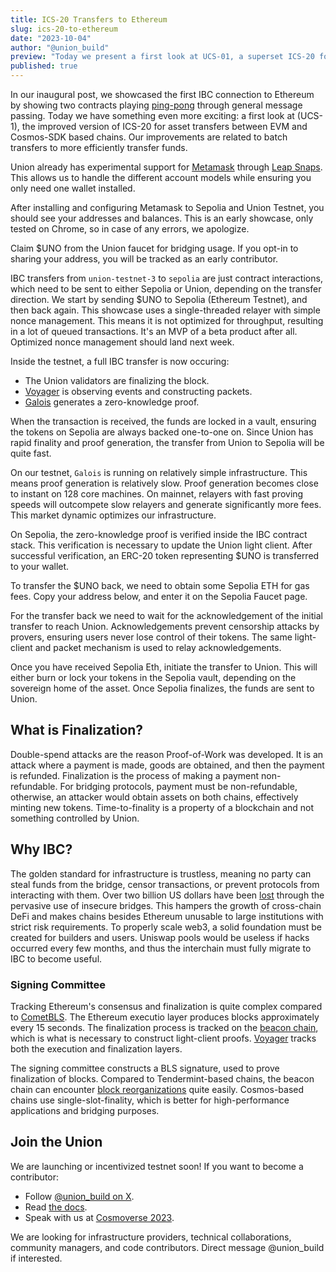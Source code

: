 ```yaml
---
title: ICS-20 Transfers to Ethereum
slug: ics-20-to-ethereum
date: "2023-10-04"
author: "@union_build"
preview: "Today we present a first look at UCS-01, a superset ICS-20 for asset transfers between EVM and Cosmos-SDK based chains."
published: true
---
```


<script>
	import TokenTransfer from '$lib/TokenTransfer.svelte';
	import ConnectToMetamask from './ConnectToMetamask.svelte';
	import AddressesAndBalances from './AddressesAndBalances.svelte'; 
	import FaucetButton from './FaucetButton.svelte'; 
	import TransferUnoToEthereum from './TransferUnoToEthereum.svelte'; 
	import TransferUnoToEthereumStatus from './TransferUnoToEthereumStatus.svelte'; 
	import SepoliaFaucetButton from './SepoliaFaucetButton.svelte';
	import SendUnoToUnionButton from './SendUnoToUnionButton.svelte';
	import SendUnoToUnionStatus from './SendUnoToUnionStatus.svelte';
</script>

In our inaugural post, we showcased the first IBC connection to Ethereum by showing two contracts playing [ping-pong](../the-journey-so-far/+page.md) through general message passing. Today we have something even more exciting: a first look at (UCS-1), the improved version of ICS-20 for asset transfers between EVM and Cosmos-SDK based chains. Our improvements are related to batch transfers to more efficiently transfer funds.

Union already has experimental support for [Metamask](https://metamask.io/) through [Leap Snaps](https://www.leapwallet.io/snaps). This allows us to handle the different account models while ensuring you only need one wallet installed.

<ConnectToMetamask/>

After installing and configuring Metamask to Sepolia and Union Testnet, you should see your addresses and balances. This is an early showcase, only tested on Chrome, so in case of any errors, we apologize.

<AddressesAndBalances/>

Claim $UNO from the Union faucet for bridging usage. If you opt-in to sharing your address, you will be tracked as an early contributor.

<FaucetButton/>

IBC transfers from `union-testnet-3` to `sepolia` are just contract interactions, which need to be sent to either Sepolia or Union, depending on the transfer direction. We start by sending $UNO to Sepolia (Ethereum Testnet), and then back again. This showcase uses a single-threaded relayer with simple nonce management. This means it is not optimized for throughput, resulting in a lot of queued transactions. It's an MVP of a beta product after all. Optimized nonce management should land next week.

<TransferUnoToEthereum/>

Inside the testnet, a full IBC transfer is now occuring: 

- The Union validators are finalizing the block.
- [Voyager](https://docs.union.build/architecture/voyager) is observing events and constructing packets.
- [Galois](https://docs.union.build/architecture/galois) generates a zero-knowledge proof.

When the transaction is received, the funds are locked in a vault, ensuring the tokens on Sepolia are always backed one-to-one on. Since Union has rapid finality and proof generation, the transfer from Union to Sepolia will be quite fast.

On our testnet, `Galois` is running on relatively simple infrastructure. This means proof generation is relatively slow. Proof generation becomes close to instant on 128 core machines. On mainnet, relayers with fast proving speeds will outcompete slow relayers and generate significantly more fees. This market dynamic optimizes our infrastructure. 

On Sepolia, the zero-knowledge proof is verified inside the IBC contract stack. This verification is necessary to update the Union light client. After successful verification, an ERC-20 token representing $UNO is transferred to your wallet.


<TransferUnoToEthereumStatus/>

To transfer the $UNO back, we need to obtain some Sepolia ETH for gas fees. Copy your address below, and enter it on the Sepolia Faucet page.

<SepoliaFaucetButton/>

<!-- Sepolia Faucet + Copy button -->

For the transfer back we need to wait for the acknowledgement of the initial transfer to reach Union. Acknowledgements prevent censorship attacks by provers, ensuring users never lose control of their tokens. The same light-client and packet mechanism is used to relay acknowledgements.

<!-- Acknowledgement Element -->

Once you have received Sepolia Eth, initiate the transfer to Union. This will either burn or lock your tokens in the Sepolia vault, depending on the sovereign home of the asset. Once Sepolia finalizes, the funds are sent to Union.

<SendUnoToUnionButton/>

<!-- Union Transfer Element -->

## What is Finalization?

Double-spend attacks are the reason Proof-of-Work was developed. It is an attack where a payment is made, goods are obtained, and then the payment is refunded. Finalization is the process of making a payment non-refundable. For bridging protocols, payment must be non-refundable, otherwise, an attacker would obtain assets on both chains, effectively minting new tokens. Time-to-finality is a property of a blockchain and not something controlled by Union.

## Why IBC?

The golden standard for infrastructure is trustless, meaning no party can steal funds from the bridge, censor transactions, or prevent protocols from interacting with them. Over two billion US dollars have been [lost](https://www.coindesk.com/consensus-magazine/2023/06/02/bridge-exploits-cost-2b-in-2022-heres-how-they-could-have-been-averted/) through the pervasive use of insecure bridges. This hampers the growth of cross-chain DeFi and makes chains besides Ethereum unusable to large institutions with strict risk requirements. To properly scale web3, a solid foundation must be created for builders and users. Uniswap pools would be useless if hacks occurred every few months, and thus the interchain must fully migrate to IBC to become useful.

### Signing Committee

Tracking Ethereum's consensus and finalization is quite complex compared to [CometBLS](https://docs.union.build/architecture/cometbls). The Ethereum executio layer produces blocks approximately every 15 seconds. The finalization process is tracked on the [beacon chain](https://ethereum.org/en/roadmap/beacon-chain/), which is what is necessary to construct light-client proofs. [Voyager](https://docs.union.build/architecture/voyager) tracks both the execution and finalization layers.

The signing committee constructs a BLS signature, used to prove finalization of blocks. Compared to Tendermint-based chains, the beacon chain can encounter [block reorganizations](https://barnabe.substack.com/p/pos-ethereum-reorg) quite easily. Cosmos-based chains use single-slot-finality, which is better for high-performance applications and bridging purposes. 

<SendUnoToUnionStatus/>

## Join the Union

We are launching or incentivized testnet soon! If you want to become a contributor:

- Follow [@union_build on X](https://x.com/union_build).
- Read [the docs](https://docs.union.build).
- Speak with us at [Cosmoverse 2023](https://cosmoverse.org/).

We are looking for infrastructure providers, technical collaborations, community managers, and code contributors. Direct message @union_build if interested.
